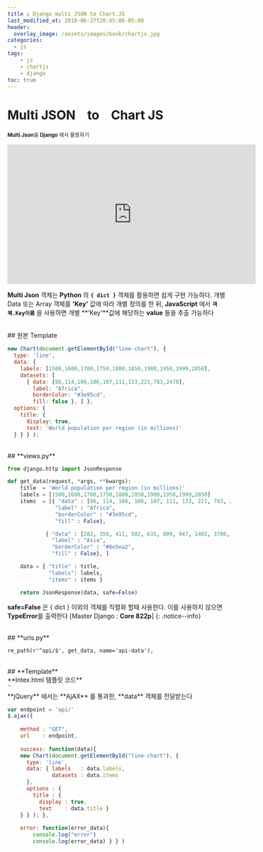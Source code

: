 ```yaml
---
title : Django multi JSON to Chart.JS
last_modified_at: 2018-06-27T20:45:06-05:00
header:
  overlay_image: /assets/images/book/chartjs.jpg
categories:
  - js
tags: 
    - js
    - chartjs
    - django
toc: true 
---
```



# Multi JSON &nbsp;&nbsp; to &nbsp;&nbsp; Chart JS

<small>**Multi Json**을 **Django** 에서 활용하기</small> 


<iframe width="560" height="315" src="https://www.youtube.com/embed/9N6a-VLBa2I" frameborder="0" allow="autoplay; encrypted-media" allowfullscreen></iframe>


**Multi Json** 객체는 **Python** 의 **`{ dict }`** 객체를 활용하면 쉽게 구현 가능하다. 개별 Data 또는 Array 객체를 **'Key'** 값에 따라 개별 정의를 한 뒤, **JavaScript** 에서 **`객체.Key이름`** 을 사용하면 개별 **'Key'**값에 해당하는 **value** 들을 추출 가능하다 


<br>
## 원본 Template

```javascript
new Chart(document.getElementById("line-chart"), {
  type: 'line',
  data: {
    labels: [1500,1600,1700,1750,1800,1850,1900,1950,1999,2050],
    datasets: [
      { data: [86,114,106,106,107,111,133,221,783,2478],
        label: "Africa",
        borderColor: "#3e95cd",
        fill: false }, ] },
  options: {
    title: {
      display: true,
      text: 'World population per region (in millions)'
  } } } );
```


<br>
## **views.py**

```python
from django.http import JsonResponse

def get_data(request, *args, **kwargs):
    title  = 'World population per region (in millions)'
    labels = [1500,1600,1700,1750,1800,1850,1900,1950,1999,2050]
    items  = [{ "data" : [86, 114, 106, 106, 107, 111, 133, 221, 783, 278],
               "label" : "Africa",
               "borderColor" : "#3e95cd",
               "fill" : False},

            { "data" : [282, 350, 411, 502, 635, 809, 947, 1402, 3700, 5267],
              "label" : "Asia",
              "borderColor" : "#8e5ea2",
              "fill" : False}, ]

    data = { "title" : title, 
             "labels": labels,
             "items" : items }

    return JsonResponse(data, safe=False)
```

**safe=False** 은 { dict } 이외의 객체를 직렬화 할때 사용한다. 이를 사용하지 않으면 **TypeError**를 출력한다 [Master Django : **Core 822p**]
{: .notice--info}


<br>
## **urls.py**

`re_path(r'^api/$', get_data, name='api-data'),`


<br>
## **Template**

<br>
**Intex.html 템플릿 코드** <br>
`<canvas id="line-chart" height="100"></canvas>`

<br>
**jQuery** 에서는 **AjAX** 를 통과한, **data** 객체를 전달받는다

```javascript
var endpoint = 'api/'
$.ajax({
    
    method : "GET",
    url    : endpoint,
    
    success: function(data){
    new Chart(document.getElementById("line-chart"), {
      type: 'line',
      data: { labels   : data.labels,
              datasets : data.items
      },
      options : {
        title : {
          display : true,
          text    : data.title }
    } } ); },
    
    error: function(error_data){
        console.log("error")
        console.log(error_data) } } )
```
